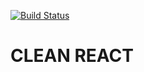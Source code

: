 [![Build Status](https://app.travis-ci.com/rodolfoviolla/clean-react.svg?branch=master)](https://app.travis-ci.com/rodolfoviolla/clean-react)

# CLEAN REACT
